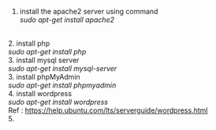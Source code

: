 1. install the apache2 server using command</br>
	<i>sudo apt-get install apache2</i>
</br>
2. install php </br>
	<i>sudo apt-get install php</i>
</br>
3. install mysql server</br> 
	<i>sudo apt-get install mysql-server</i>
</br>
3. install phpMyAdmin</br>
	<i>sudo apt-get install phpmyadmin</i>
</br>
4. install wordpress</br>
	<i>sudo apt-get install wordpress</i>
</br>  Ref : <u>https://help.ubuntu.com/lts/serverguide/wordpress.html</u>
</br>
5. 

 


